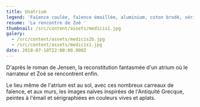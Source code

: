 ```yaml
---
title: Unatrium
legend: 'Faïence coulée, faïence émaillée, aluminium, coton brodé, sérigraphies, 2018'
resume: 'La rencontre de Zoé '
thumbnail: /src/content/assets/medicis1.jpg
galery:
  - /src/content/assets/medicis2b.jpg
  - /src/content/assets/medicis1.jpg
date: 2018-07-10T22:00:00.000Z
---
```


D'après le roman de Jensen, la reconstitution fantasmée d'un atrium où le narrateur et Zoé se rencontrent enfin.

L﻿e lieu même de l'atrium est au sol, avec ces nombreux carreaux de faïence, et aux murs, les images naïves inspirées de l'Antiquité Grecque, peintes à l'émail et sérigraphiées en couleurs vives et aplats.
